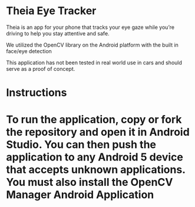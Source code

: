 <h1>Theia Eye Tracker</h1>
<p>Theia is an app for your phone that tracks your eye gaze while you’re driving to help you stay attentive and safe.</p>

<p>We utilized the OpenCV library on the Android platform with the built in face/eye detection<p>

<p>This application has not been tested in real world use in cars and should serve as a proof of concept.<p>

<h1>Instructions<h1>
<p>To run the application, copy or fork the repository and open it in Android Studio.  You can then push the application to any Android 5 device that accepts unknown applications. You must also install the OpenCV Manager Android Application<p>
